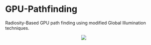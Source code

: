 # GPU-Pathfinding
Radiosity-Based GPU path finding using modified Global Illumination techniques.

<p align="center">
  <img src="https://i.imgur.com/jUjCsgg.gif" />
</p>
